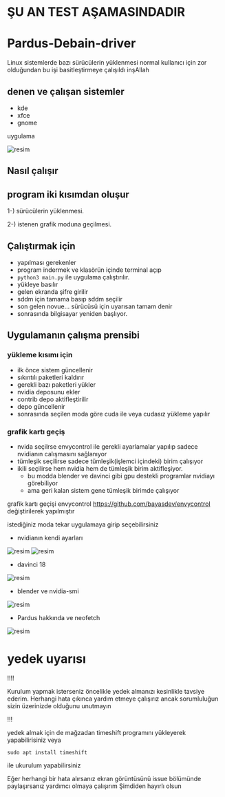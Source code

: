 # ŞU AN TEST AŞAMASINDADIR
# Pardus-Debain-driver
Linux sistemlerde bazı sürücülerin yüklenmesi normal kullanıcı için zor olduğundan bu işi basitleştirmeye çalışıldı inşAllah

## denen ve çalışan sistemler
- kde
- xfce
- gnome

uygulama

![resim](https://user-images.githubusercontent.com/75750279/219940482-3940d222-7274-499d-b3f8-2aeafd84288a.png)
## Nasıl çalışır
        
## program iki kısımdan oluşur
1-) sürücülerin yüklenmesi.

2-) istenen grafik moduna geçilmesi.

## Çalıştırmak için
- yapılması gerekenler
- program indermek ve klasörün  içinde terminal açıp 
- `python3 main.py` ile uygulama çalıştırılır.
- yükleye basılır
- gelen ekranda şifre girilir
- sddm için tamama basıp sddm seçilir
- son gelen novue... sürücüsü için uyarısan tamam denir
- sonrasında bilgisayar yeniden başlıyor.

## Uygulamanın çalışma prensibi

### yükleme kısımı için
- ilk önce sistem güncellenir
- sıkıntılı paketleri kaldırır
- gerekli bazı paketleri yükler
- nvidia deposunu ekler
- contrib depo aktifleştirilir
- depo güncellenir
- sonrasında seçilen moda göre cuda ile veya cudasız yükleme yapılır

### grafik kartı geçiş
- nvida seçilrse envycontrol ile gerekli ayarlamalar yapılıp sadece nvidianın calışmasını sağlanıyor
- tümleşik seçilirse sadece tümleşik(işlemci içindeki) birim çalışıyor
- ikili seçilirse hem nvidia hem de tümleşik birim aktifleşiyor.
    - bu modda blender ve davinci gibi gpu destekli programlar nvidiayı görebiliyor
    - ama geri kalan sistem gene tümleşik birimde çalışıyor



grafik kartı geçişi envycontrol https://github.com/bayasdev/envycontrol değiştirilerek yapılmıştır



istediğiniz moda tekar uygulamaya girip seçebilirsiniz

* nvidianın kendi ayarları

![resim](https://user-images.githubusercontent.com/75750279/204157502-05292255-1531-4a23-9de7-61324af6ec66.png)
![resim](https://user-images.githubusercontent.com/75750279/219940580-c8e98dbd-774d-4101-b8a4-4a0471052b36.png)


* davinci 18

![resim](https://user-images.githubusercontent.com/75750279/204157510-0e4e7794-5c6d-4c06-b658-ad86de31d943.png)

* blender ve nvidia-smi

![resim](https://user-images.githubusercontent.com/75750279/204157524-af44fa06-ddad-4c72-bd51-03e22a9f4d81.png)

* Pardus hakkında ve neofetch

![resim](https://user-images.githubusercontent.com/75750279/204157534-4795b2eb-abd4-4ca7-becf-fb048be516f5.png)

# yedek uyarısı
!!!!

Kurulum yapmak isterseniz öncelikle yedek almanızı kesinlikle tavsiye ederim. Herhangi hata çıkınca yardım etmeye çalışırız ancak sorumluluğun sizin üzerinizde olduğunu unutmayın

!!!

yedek almak için de mağzadan timeshift programını yükleyerek yapabilirisiniz veya 

```sudo apt install timeshift```


ile ukurulum yapabilirsiniz

Eğer herhangi bir hata alırsanız  ekran görüntüsünü issue bölümünde paylaşırsanız yardımcı olmaya çalışırım
Şimdiden hayırlı olsun
